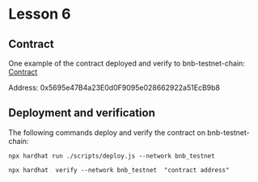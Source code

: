 # Lesson 6 
## Contract
One example of the contract deployed and verify to bnb-testnet-chain:
[Contract ](https://testnet.bscscan.com/address/0x5695e47B4a23E0d0F9095e028662922a51EcB9b8#code)

Address: 0x5695e47B4a23E0d0F9095e028662922a51EcB9b8


## Deployment and verification
The following commands deploy and verify the contract on bnb-testnet-chain:
```
npx hardhat run ./scripts/deploy.js --network bnb_testnet

npx hardhat  verify --network bnb_testnet  "contract address"
```
